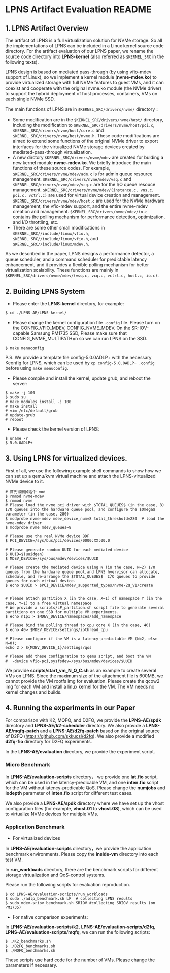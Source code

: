 LPNS Artifact Evaluation README
============

## 1. LPNS Artifact Overview
The artifact of LPNS is a full virtualization solution for NVMe storage. So all the implementations of LPNS can be included in a Linux kernel source code directory. For the artifact evaluation of our LPNS paper, we rename the source code directory into **LPNS-kernel** (also referred as ``$KERNEL_SRC`` in the following texts).

<!-- ### 1. Main Architecture -->

LPNS design is based on mediated pass-through (by using vfio-mdev support of Linux), so we implement a kernel module (**nvme-mdev.ko**) to provide virtualized storage with full NVMe features to guest VMs, and it can coexist and cooperate with the original nvme.ko module (the NVMe driver) to
support the hybrid deployment of host processes, containers, VMs on each single NVMe SSD. 

The main functions of LPNS are in ``$KERNEL_SRC/drivers/nvme/`` directory：
* Some modification are in the ``$KERNEL_SRC/drivers/nvme/host/`` directory, including the modification to ``$KERNEL_SRC/drivers/nvme/host/pci.c``, ``$KERNEL_SRC/drivers/nvme/host/core.c`` and ``$KERNEL_SRC/drivers/nvme/host/nvme.h``. These code modifications are aimed to extend some functions of the original NVMe driver to export interfaces for the virtualized NVMe storage devices created by mediated-pass-through virtualization.
* A new dirctory ``$KERNEL_SRC/drivers/nvme/mdev`` are created for bulding a new kernel module **nvme-mdev.ko**. We briefly introduce the main functions of these source codes. For example, ``$KERNEL_SRC/drivers/nvme/mdev/adm.c`` is for admin queue resource management. ``$KERNEL_SRC/drivers/nvme/mdev/vsq.c`` and ``$KERNEL_SRC/drivers/nvme/mdev/vcq.c`` are for the I/O queue resouce management. ``$KERNEL_SRC/drivers/nvme/mdev/(instance.c, vns.c, pci.c, vctrl.c)`` are used for virtual device creation and management. ``$KERNEL_SRC/drivers/nvme/mdev/host.c`` are used for the NVMe hardware management, the vfio-mdev support, and the entire nvme-mdev creation and management. ``$KERNEL_SRC/drivers/nvme/mdev/io.c`` contains the polling mechanism for performance detection, optimization, and I/O throttling, etc.
* There are some other small modifications in ``$KERNEL_SRC//include/linux/vfio.h``, ``$KERNEL_SRC//include/linux/vfio.h``, and ``$KERNEL_SRC//include/linux/mdev.h``. 


As we described in the paper, LPNS designs a performance detector, a queue scheduler, and a command scheduler for predictable latency enhancement, and it provides a flexible polling mechanism for better virtualization scalability. These functions are mainly in ``$KERNEL_SRC/drivers/nvme/mdev/(vsq.c, vcq.c, vctrl.c, host.c, io.c)``.

## 2. Building LPNS System

* Please enter the **LPNS-kernel** directory, for example:
```
$ cd ./LPNS-AE/LPNS-kernel/
```
* Please change the kernel configuration file ``.config`` file. Please turn on the CONFIG_VFIO_MDEV, CONFIG_NVME_MDEV. On the SR-IOV-capable Samsung PM1735 SSD, Please make sure that CONFIG_NVME_MULTIPATH=n so we can run LPNS on the SSD.

```
$ make menuconfig
```
P.S. We provide a template file config-5.0.0ADLP+ with the necessary Kconfig for LPNS, which can be used by ``cp config-5.0.0ADLP+ .config`` before using ``make menuconfig``.

* Please compile and install the kernel, update grub, and reboot the server:
```
$ make -j 100
$ sudo su
# make modules_install -j 100
# make install
# vim /etc/default/grub
# update-grub
# reboot
```

* Please check the kernel version of LPNS:
```
$ uname -r
$ 5.0.0ADLP+
```

## 3. Using LPNS for virtualized devices.

First of all, we use the following example shell commands to show how we can set up a qemu/kvm virtual machine and attach the LPNS-virtualized NVMe device to it.

```
# 首先得删掉这个 mod
$ rmmod nvme-mdev
$ rmmod nvme
# Please load the nvme pci driver with $TOTAL_QUEUES$ (in the case, 8) I/O queues into the hardware queue pool, and configure the $Omega$ parameter (in the case, 280)
$ modprobe nvme-mdev mdev_device_num=8 total_threshold=280  # load the nvme-mdev driver
$ modprobe nvme mdev_queues=8

# Please use the real NVMe device BDF
$ PCI_DEVICE=/sys/bus/pci/devices/0000:XX:00.0 

# Please generate random UUID for each mediated device
$ UUID=$(uuidgen) 
$ MDEV_DEVICE=/sys/bus/mdev/devices/$UUID

# Please create the mediated device using N (in the case, N=2) I/O queues from the hardware queue pool,and LPNS hyervisor can allocate, schedule, and re-arrange the $TOTAL_QUEUES$  I/O queues to provide queues for each virtual device.
$ echo $UUID > $PCI_DEVICE/mdev_supported_types/nvme-2Q_V1/create 


# Please attach partition X (in the case, X=1) of namespace Y (in the case, Y=1) to a free virtual namespace
# We provide a scripts/LP_partition.sh script file to generate several partitions on one SSD for multiple VM experiments.
$ echo n1p1 > $MDEV_DEVICE/namespaces/add_namespace

# Please bind the polling thread to cpu core X (in the case, 40)
$ echo 40> $MDEV_DEVICE/settings/iothread_cpu

# Please configure if the VM is a latency-predictable VM (N=2, else N=0);
echo 2 > ${MDEV_DEVICE_1}/settings/qos

# Please add these configuration to qemu script, and boot the VM
#  -device vfio-pci,sysfsdev=/sys/bus/mdev/devices/$UUID
```

We provide **scripts/start_vm_N_Q_C.sh** as an example to create several VMs on LPNS. Since the maximum size of the attachment file is 600MB, we cannot provide the VM rootfs img for evaluation. Please create the qcow2 img for each VM and install a linux kernel for the VM. The VM needs no kernel changes and builds.

## 4. Running the experiments in our Paper

For comparison with K2, MQFQ, and D2FQ, we provide the **LPNS-AE/spdk** directory and **LPNS-AE/k2-scheduler** directory. We also provide a **LPNS-AE/mqfq-patch** and a **LPNS-AE/d2fq-patch** based on the original source of D2FQ (https://github.com/skkucsl/d2fq). We also provide a modified **d2fq-fio** directory for D2FQ experiments.

In the **LPNS-AE/evaluation** directory, we provide the experiment script.

### Micro Benchmark

In **LPNS-AE/evaluation-scripts** directory， we provide one **lat.fio** script, which can be used in the latency-predicable VM, and one **inten.fio** script for the VM without latency-predicable QoS. Please change the **numjobs** and **iodepth** parameter of **inten.fio** script for different test cases.

We also provide a **LPNS-AE/spdk** directory where we have set up the vhost configuration files (for example, **vhost.01** to **vhost.08**), which can be used to virtualize NVMe devices for multiple VMs.


### Application Benchmark

* For virtualized devices

In **LPNS-AE/evaluation-scripts** directory，we provide the application benchmark environments. Please copy the **inside-vm** directory into each test VM.

In **run_workloads** directory, there are the benchmark scripts for different storage virtualization and QoS-control systems.

Please run the following scripts for evaluation reproduction.

```
$ cd LPNS-AE/evaluation-scripts/run_workloads
$ sudo ./adlp_benchmark.sh LP  # collecting LPNS results
$ sudo mdev-sriov_benchmark.sh SRIOV #collecting SRIOV results (on PM1735)
```
* For native comparison experiments:

In **LPNS-AE/evaluation-scripts/k2**, **LPNS-AE/evaluation-scripts/d2fq**, **LPNS-AE/evaluation-scripts/mqfq**, we can run the following scripts:

```
$ ./K2_benchmarks.sh
$ ./D2FQ_benchmarks.sh
$ ./MQFQ_benchmarks.sh
```
These scripts use hard code for the number of VMs. Please change the parameters if necessary.